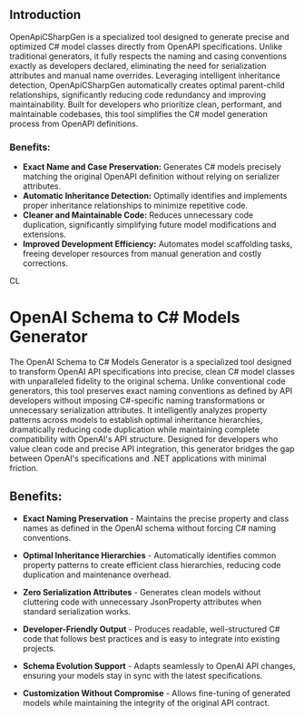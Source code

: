## Introduction

OpenApiCSharpGen is a specialized tool designed to generate precise and optimized C# model classes directly from OpenAPI specifications. Unlike traditional generators, it fully respects the naming and casing conventions exactly as developers declared, eliminating the need for serialization attributes and manual name overrides. Leveraging intelligent inheritance detection, OpenApiCSharpGen automatically creates optimal parent-child relationships, significantly reducing code redundancy and improving maintainability. Built for developers who prioritize clean, performant, and maintainable codebases, this tool simplifies the C# model generation process from OpenAPI definitions.

### Benefits:

- **Exact Name and Case Preservation:** Generates C# models precisely matching the original OpenAPI definition without relying on serializer attributes.
- **Automatic Inheritance Detection:** Optimally identifies and implements proper inheritance relationships to minimize repetitive code.
- **Cleaner and Maintainable Code:** Reduces unnecessary code duplication, significantly simplifying future model modifications and extensions.
- **Improved Development Efficiency:** Automates model scaffolding tasks, freeing developer resources from manual generation and costly corrections.

CL

# OpenAI Schema to C# Models Generator

The OpenAI Schema to C# Models Generator is a specialized tool designed to transform OpenAI API specifications into precise, clean C# model classes with unparalleled fidelity to the original schema. Unlike conventional code generators, this tool preserves exact naming conventions as defined by API developers without imposing C#-specific naming transformations or unnecessary serialization attributes. It intelligently analyzes property patterns across models to establish optimal inheritance hierarchies, dramatically reducing code duplication while maintaining complete compatibility with OpenAI's API structure. Designed for developers who value clean code and precise API integration, this generator bridges the gap between OpenAI's specifications and .NET applications with minimal friction.

## Benefits:

* **Exact Naming Preservation** - Maintains the precise property and class names as defined in the OpenAI schema without forcing C# naming conventions.

* **Optimal Inheritance Hierarchies** - Automatically identifies common property patterns to create efficient class hierarchies, reducing code duplication and maintenance overhead.

* **Zero Serialization Attributes** - Generates clean models without cluttering code with unnecessary JsonProperty attributes when standard serialization works.

* **Developer-Friendly Output** - Produces readable, well-structured C# code that follows best practices and is easy to integrate into existing projects.

* **Schema Evolution Support** - Adapts seamlessly to OpenAI API changes, ensuring your models stay in sync with the latest specifications.

* **Customization Without Compromise** - Allows fine-tuning of generated models while maintaining the integrity of the original API contract.